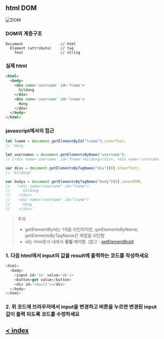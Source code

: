 ## html DOM
![DOM](https://www.w3schools.com/js/pic_htmltree.gif)

### DOM의 계층구조
```
Document                 // html
  Element (attribute)    // tag
    Text                 // string
``` 
### 실제 html
```html
<html>
  <body>
    <div name='username' id='fname'>
      Gildong
    </div>
    <div name='username' id='lname'>
      Hong
    </div>
  </body>
</html>
```

### javascript에서의 접근
```javascript
let lname = document.getElementById("lname").innerText;
// 'Hong'

let usernames = document.getElementsByName("username");
// [<div name='username' id='fname'>Gildong</div>, <div name='username' id='lname'>Hong</div>]

var divs = document.getElementsByTagName("div")[0].innerText;
// 'Gildong'

var bodys = document.getElementsByTagName("body")[0].innerHTML   
//   '<div name="username" id="fname">
//      Gildong
//    </div>
//    <div name="username" id="lname">
//      Hong
//    </div>'
```
> 주의
> - getElementById는 1개를 리턴하지만, getElementsByName, getElementsByTagName은 배열을 리턴함
> - id는 html문서 내에서 **유일** 해야함.
(참고 : [getElementById](https://www.w3schools.com/jsref/met_document_getelementbyid.asp))

### 1. 다음 html에서 input의 값을 result에 출력하는 코드를 작성하세요
```javascript
<html>
  <body>
    <input id='in' value='ok'/>
    <button>get value</button>
    <div id='result'></div>
  </body>
</html>
```

### 2. 위 코드에 브라우저에서 input을 변경하고 버튼을 누르면 변경된 input 값이 출력 되도록 코드를 수정하세요

## [< index](index.md)
